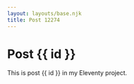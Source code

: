 ```yaml
---
layout: layouts/base.njk
title: Post 12274
---
```


# Post {{ id }}

This is post {{ id }} in my Eleventy project.
